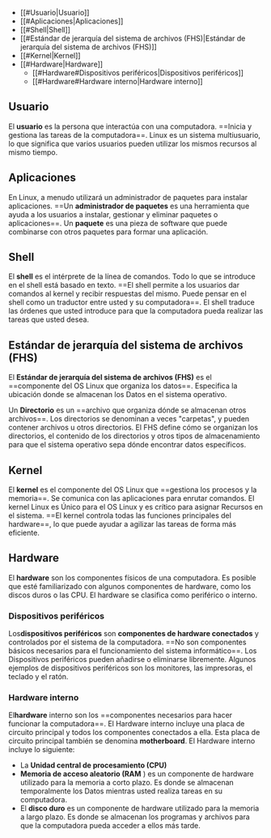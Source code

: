 - [[#Usuario|Usuario]]
- [[#Aplicaciones|Aplicaciones]]
- [[#Shell|Shell]]
- [[#Estándar de jerarquía del sistema de archivos (FHS)|Estándar de jerarquía del sistema de archivos (FHS)]]
- [[#Kernel|Kernel]]
- [[#Hardware|Hardware]]
	- [[#Hardware#Dispositivos periféricos|Dispositivos periféricos]]
	- [[#Hardware#Hardware interno|Hardware interno]]

## Usuario

El **usuario** es la persona que interactúa con una computadora. ==Inicia y gestiona las tareas de la computadora==. Linux es un sistema multiusuario, lo que significa que varios usuarios pueden utilizar los mismos recursos al mismo tiempo.

## Aplicaciones

En Linux, a menudo utilizará un administrador de paquetes para instalar aplicaciones. ==Un **administrador de paquetes** es una herramienta que ayuda a los usuarios a instalar, gestionar y eliminar paquetes o aplicaciones==. Un **paquete** es una pieza de software que puede combinarse con otros paquetes para formar una aplicación.

## Shell

El **shell** es el intérprete de la línea de comandos. Todo lo que se introduce en el shell está basado en texto. ==El shell permite a los usuarios dar comandos al kernel y recibir respuestas del mismo. Puede pensar en el shell como un traductor entre usted y su computadora==. El shell traduce las órdenes que usted introduce para que la computadora pueda realizar las tareas que usted desea.

## Estándar de jerarquía del sistema de archivos (FHS)

El **Estándar de jerarquía del sistema de archivos (FHS)** es el ==componente del OS Linux que organiza los datos==. Especifica la ubicación donde se almacenan los Datos en el sistema operativo.

Un **Directorio** es un ==archivo que organiza dónde se almacenan otros archivos==. Los directorios se denominan a veces "carpetas", y pueden contener archivos u otros directorios. El FHS define cómo se organizan los directorios, el contenido de los directorios y otros tipos de almacenamiento para que el sistema operativo sepa dónde encontrar datos específicos.

## Kernel

El **kernel** es el componente del OS Linux que ==gestiona los procesos y la memoria==. Se comunica con las aplicaciones para enrutar comandos. El kernel Linux es Único para el OS Linux y es crítico para asignar Recursos en el sistema. ==El kernel controla todas las funciones principales del hardware==, lo que puede ayudar a agilizar las tareas de forma más eficiente.

## Hardware

El **hardware** son los componentes físicos de una computadora. Es posible que esté familiarizado con algunos componentes de hardware, como los discos duros o las CPU. El hardware se clasifica como periférico o interno.

### Dispositivos periféricos

Los**dispositivos periféricos** son **componentes de hardware conectados** y controlados por el sistema de la computadora. ==No son componentes básicos necesarios para el funcionamiento del sistema informático==. Los Dispositivos periféricos pueden añadirse o eliminarse libremente. Algunos ejemplos de dispositivos periféricos son los monitores, las impresoras, el teclado y el ratón.

### Hardware interno

El**hardware** interno son los ==componentes necesarios para hacer funcionar la computadora==. El Hardware interno incluye una placa de circuito principal y todos los componentes conectados a ella. Esta placa de circuito principal también se denomina **motherboard**. El Hardware interno incluye lo siguiente:

- La **Unidad central de procesamiento (CPU)**
- **Memoria de acceso aleatorio (RAM** ) es un componente de hardware utilizado para la memoria a corto plazo. Es donde se almacenan temporalmente los Datos mientras usted realiza tareas en su computadora. 
- El **disco duro** es un componente de hardware utilizado para la memoria a largo plazo. Es donde se almacenan los programas y archivos para que la computadora pueda acceder a ellos más tarde. 